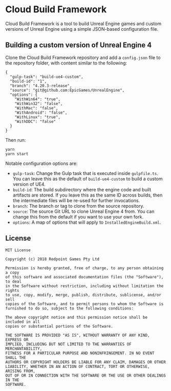 # Cloud Build Framework

Cloud Build Framework is a tool to build Unreal Engine games and custom versions of Unreal Engine using a simple JSON-based configuration file.

## Building a custom version of Unreal Engine 4

Clone the Cloud Build Framework repository and add a `config.json` file to the repository folder, with content similar to the following:

```
{
  "gulp-task": "build-ue4-custom",
  "build-id": "1",
  "branch": "4.20.3-release",
  "source": "git@github.com:EpicGames/UnrealEngine",
  "options": {
    "WithWin64": "true",
    "WithWin32": "false",
    "WithMac": "false",
    "WithAndroid": "false",
    "WithLinux": "true",
    "WithDDC": "false"
  }
}
```

Then run:

```
yarn
yarn start
```

Notable configuration options are:

- `gulp-task`: Change the Gulp task that is executed inside `gulpfile.ts`. You can leave this as the default of `build-ue4-custom` to build a custom version of UE4.
- `build-id`: The build subdirectory where the engine code and built artifacts are stored. If you leave this as the same ID across builds, then the intermediate files will be re-used for further invocations.
- `branch`: The branch or tag to clone from the source repository.
- `source`: The source Git URL to clone Unreal Engine 4 from. You can change this from the default if you want to use your own fork.
- `options`: A map of options that will apply to `InstalledEngineBuild.xml`.

## License

```
MIT License

Copyright (c) 2018 Redpoint Games Pty Ltd

Permission is hereby granted, free of charge, to any person obtaining a copy
of this software and associated documentation files (the "Software"), to deal
in the Software without restriction, including without limitation the rights
to use, copy, modify, merge, publish, distribute, sublicense, and/or sell
copies of the Software, and to permit persons to whom the Software is
furnished to do so, subject to the following conditions:

The above copyright notice and this permission notice shall be included in all
copies or substantial portions of the Software.

THE SOFTWARE IS PROVIDED "AS IS", WITHOUT WARRANTY OF ANY KIND, EXPRESS OR
IMPLIED, INCLUDING BUT NOT LIMITED TO THE WARRANTIES OF MERCHANTABILITY,
FITNESS FOR A PARTICULAR PURPOSE AND NONINFRINGEMENT. IN NO EVENT SHALL THE
AUTHORS OR COPYRIGHT HOLDERS BE LIABLE FOR ANY CLAIM, DAMAGES OR OTHER
LIABILITY, WHETHER IN AN ACTION OF CONTRACT, TORT OR OTHERWISE, ARISING FROM,
OUT OF OR IN CONNECTION WITH THE SOFTWARE OR THE USE OR OTHER DEALINGS IN THE
SOFTWARE.
```
